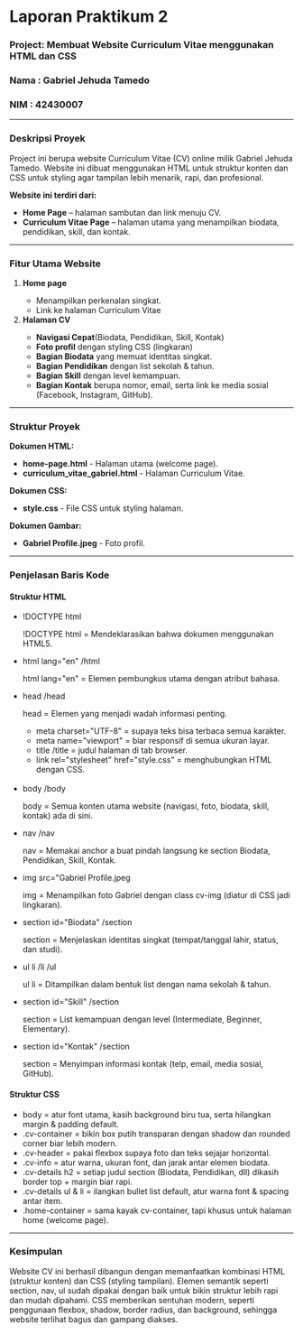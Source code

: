 <h1>Laporan Praktikum 2</h1>

<h3>Project: Membuat Website Curriculum Vitae menggunakan HTML dan CSS</h3>
<h3>Nama  : Gabriel Jehuda Tamedo</h3>
<h3>NIM   : 42430007</h3>
<hr>
<h3>Deskripsi Proyek</h3>
<p>Project ini berupa website Curriculum Vitae (CV) online milik Gabriel Jehuda Tamedo. Website ini dibuat menggunakan HTML untuk struktur konten dan CSS untuk styling agar tampilan lebih menarik, rapi, dan profesional.</p>
<p><b>Website ini terdiri dari:</b></p>
<ul>
  <li><b>Home Page</b> – halaman sambutan dan link menuju CV.</li>
  <li><b>Curriculum Vitae Page</b> – halaman utama yang menampilkan biodata, pendidikan, skill, dan kontak.</li>
</ul>
<hr>
<h3>Fitur Utama Website</h3>
<ol>
  <li><b>Home page</b></li>
    <ul>
      <li>Menampilkan perkenalan singkat.</li>
      <li>Link ke halaman Curriculum Vitae</li>
    </ul>
  <li><b>Halaman CV</b></li>
    <ul>
      <li><b>Navigasi Cepat</b>(Biodata, Pendidikan, Skill, Kontak)</li>
      <li><b>Foto profil</b> dengan styling CSS (lingkaran)</li>
      <li><b>Bagian Biodata</b> yang memuat identitas singkat.</li>
      <li><b>Bagian Pendidikan</b> dengan list sekolah & tahun.</li>
      <li><b>Bagian Skill</b> dengan level kemampuan.</li>
      <li><b>Bagian Kontak</b> berupa nomor, email, serta link ke media sosial (Facebook, Instagram, GitHub).</li>
    </ul>
</ol>
<hr>
<h3>Struktur Proyek</h3>
<p><b>Dokumen HTML:</b></p>
  <ul>
    <li><b>home-page.html</b> - Halaman utama (welcome page).</li>
    <li><b>curriculum_vitae_gabriel.html</b> - Halaman Curriculum Vitae.</li>
  </ul>
<p><b>Dokumen CSS:</b></p>
  <ul>
    <li><b>style.css</b> - File CSS untuk styling halaman.</li>
  </ul>
<p><b>Dokumen Gambar:</b></p>
  <ul>
    <li><b>Gabriel Profile.jpeg</b> - Foto profil.</li>
  </ul>
<hr>
<h3>Penjelasan Baris Kode</h3>
<h4>Struktur HTML</h4>
<ul>
  <li>!DOCTYPE html</li>
    <p>!DOCTYPE html = Mendeklarasikan bahwa dokumen menggunakan HTML5.</p>
  <li>html lang="en" /html</li>
    <p>html lang="en" = Elemen pembungkus utama dengan atribut bahasa. </p>
  <li>head /head</li>
    <p>head = Elemen yang menjadi wadah informasi penting.</p>
      <ul>
        <li>meta charset="UTF-8" =  supaya teks bisa terbaca semua karakter.</li>
        <li>meta name="viewport" =  biar responsif di semua ukuran layar.</li>
        <li>title /title = judul halaman di tab browser.</li>
        <li>link rel="stylesheet" href="style.css" =  menghubungkan HTML dengan CSS.</li>
      </ul>
<br>
  <li>body /body</li>
    <p>body = Semua konten utama website (navigasi, foto, biodata, skill, kontak) ada di sini.</p>
  <li>nav /nav</li>
    <p>nav = Memakai anchor a buat pindah langsung ke section Biodata, Pendidikan, Skill, Kontak.</p>
  <li>img src="Gabriel Profile.jpeg</li>
    <p>img = Menampilkan foto Gabriel dengan class cv-img (diatur di CSS jadi lingkaran).</p>
  <li>section id="Biodata" /section</li>
    <p>section = Menjelaskan identitas singkat (tempat/tanggal lahir, status, dan studi).</p>
  <li>ul li /li /ul</li>
    <p>ul li = Ditampilkan dalam bentuk list dengan nama sekolah & tahun.</p>
  <li>section id="Skill" /section</li>
    <p>section = List kemampuan dengan level (Intermediate, Beginner, Elementary).</p>
  <li>section id="Kontak" /section</li>
    <p>section = Menyimpan informasi kontak (telp, email, media sosial, GitHub).
</ul>
  
<h4>Struktur CSS</h4>
<ul>
  <li>body = atur font utama, kasih background biru tua, serta hilangkan margin & padding default.</li>
  <li>.cv-container = bikin box putih transparan dengan shadow dan rounded corner biar lebih modern.</li>
  <li>.cv-header = pakai flexbox supaya foto dan teks sejajar horizontal.</li>
  <li.cv-img = foto profil dibuat lingkaran dengan border-radius: 85%, diberi border abu-abu.</li>
  <li>.cv-info = atur warna, ukuran font, dan jarak antar elemen biodata.</li>
  <li>.cv-details h2 = setiap judul section (Biodata, Pendidikan, dll) dikasih border top + margin biar rapi.</li>
  <li>.cv-details ul & li = ilangkan bullet list default, atur warna font & spacing antar item.</li>
  <li>.home-container = sama kayak cv-container, tapi khusus untuk halaman home (welcome page).</li>
</ul>
<hr>
<h3>Kesimpulan</h3>
<p>Website CV ini berhasil dibangun dengan memanfaatkan kombinasi HTML (struktur konten) dan CSS (styling tampilan). Elemen semantik seperti section, nav, ul sudah dipakai dengan baik untuk bikin struktur lebih rapi dan mudah dipahami. CSS memberikan sentuhan modern, seperti penggunaan flexbox, shadow, border radius, dan background, sehingga website terlihat bagus dan gampang diakses.</p>





















  
